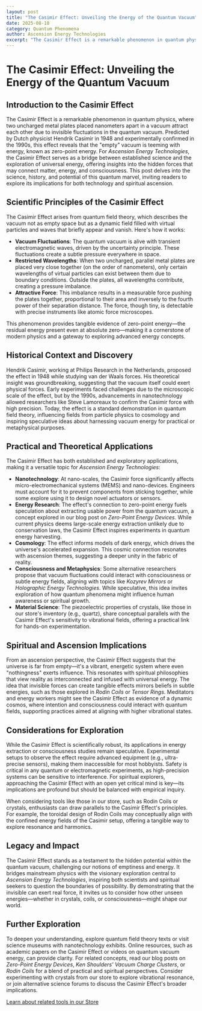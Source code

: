 ```yaml
---
layout: post
title: "The Casimir Effect: Unveiling the Energy of the Quantum Vacuum"
date: 2025-08-18
category: Quantum Phenomena
author: Ascension Energy Technologies
excerpt: "The Casimir Effect is a remarkable phenomenon in quantum physics, where two uncharged metal plates placed nanometers apart in a vacuum attract each other due to invisible fluctuations in the quantum vacuum."
---
```


# The Casimir Effect: Unveiling the Energy of the Quantum Vacuum

## Introduction to the Casimir Effect

The Casimir Effect is a remarkable phenomenon in quantum physics, where two uncharged metal plates placed nanometers apart in a vacuum attract each other due to invisible fluctuations in the quantum vacuum. Predicted by Dutch physicist Hendrik Casimir in 1948 and experimentally confirmed in the 1990s, this effect reveals that the "empty" vacuum is teeming with energy, known as zero-point energy. For *Ascension Energy Technologies*, the Casimir Effect serves as a bridge between established science and the exploration of universal energy, offering insights into the hidden forces that may connect matter, energy, and consciousness. This post delves into the science, history, and potential of this quantum marvel, inviting readers to explore its implications for both technology and spiritual ascension.

## Scientific Principles of the Casimir Effect

The Casimir Effect arises from quantum field theory, which describes the vacuum not as empty space but as a dynamic field filled with virtual particles and waves that briefly appear and vanish. Here's how it works:

- **Vacuum Fluctuations**: The quantum vacuum is alive with transient electromagnetic waves, driven by the uncertainty principle. These fluctuations create a subtle pressure everywhere in space.
- **Restricted Wavelengths**: When two uncharged, parallel metal plates are placed very close together (on the order of nanometers), only certain wavelengths of virtual particles can exist between them due to boundary conditions. Outside the plates, all wavelengths contribute, creating a pressure imbalance.
- **Attractive Force**: This imbalance results in a measurable force pushing the plates together, proportional to their area and inversely to the fourth power of their separation distance. The force, though tiny, is detectable with precise instruments like atomic force microscopes.

This phenomenon provides tangible evidence of zero-point energy—the residual energy present even at absolute zero—making it a cornerstone of modern physics and a gateway to exploring advanced energy concepts.

## Historical Context and Discovery

Hendrik Casimir, working at Philips Research in the Netherlands, proposed the effect in 1948 while studying van der Waals forces. His theoretical insight was groundbreaking, suggesting that the vacuum itself could exert physical forces. Early experiments faced challenges due to the microscopic scale of the effect, but by the 1990s, advancements in nanotechnology allowed researchers like Steve Lamoreaux to confirm the Casimir force with high precision. Today, the effect is a standard demonstration in quantum field theory, influencing fields from particle physics to cosmology and inspiring speculative ideas about harnessing vacuum energy for practical or metaphysical purposes.

## Practical and Theoretical Applications

The Casimir Effect has both established and exploratory applications, making it a versatile topic for *Ascension Energy Technologies*:

- **Nanotechnology**: At nano-scales, the Casimir force significantly affects micro-electromechanical systems (MEMS) and nano-devices. Engineers must account for it to prevent components from sticking together, while some explore using it to design novel actuators or sensors.
- **Energy Research**: The effect's connection to zero-point energy fuels speculation about extracting usable power from the quantum vacuum, a concept explored in our blog post on *Zero-Point Energy Devices*. While current physics deems large-scale energy extraction unlikely due to conservation laws, the Casimir Effect inspires experiments in quantum energy harvesting.
- **Cosmology**: The effect informs models of dark energy, which drives the universe's accelerated expansion. This cosmic connection resonates with ascension themes, suggesting a deeper unity in the fabric of reality.
- **Consciousness and Metaphysics**: Some alternative researchers propose that vacuum fluctuations could interact with consciousness or subtle energy fields, aligning with topics like *Kozyrev Mirrors* or *Holographic Energy Technologies*. While speculative, this idea invites exploration of how quantum phenomena might influence human awareness or spiritual growth.
- **Material Science**: The piezoelectric properties of crystals, like those in our store's inventory (e.g., quartz), share conceptual parallels with the Casimir Effect's sensitivity to vibrational fields, offering a practical link for hands-on experimentation.

## Spiritual and Ascension Implications

From an ascension perspective, the Casimir Effect suggests that the universe is far from empty—it's a vibrant, energetic system where even "nothingness" exerts influence. This resonates with spiritual philosophies that view reality as interconnected and infused with universal energy. The idea that invisible forces can create tangible effects mirrors beliefs in subtle energies, such as those explored in *Rodin Coils* or *Tensor Rings*. Meditators and energy workers might see the Casimir Effect as evidence of a dynamic cosmos, where intention and consciousness could interact with quantum fields, supporting practices aimed at aligning with higher vibrational states.

## Considerations for Exploration

While the Casimir Effect is scientifically robust, its applications in energy extraction or consciousness studies remain speculative. Experimental setups to observe the effect require advanced equipment (e.g., ultra-precise sensors), making them inaccessible for most hobbyists. Safety is critical in any quantum or electromagnetic experiments, as high-precision systems can be sensitive to interference. For spiritual explorers, approaching the Casimir Effect with an open yet critical mind is key—its implications are profound but should be balanced with empirical inquiry.

When considering tools like those in our store, such as Rodin Coils or crystals, enthusiasts can draw parallels to the Casimir Effect's principles. For example, the toroidal design of Rodin Coils may conceptually align with the confined energy fields of the Casimir setup, offering a tangible way to explore resonance and harmonics.

## Legacy and Impact

The Casimir Effect stands as a testament to the hidden potential within the quantum vacuum, challenging our notions of emptiness and energy. It bridges mainstream physics with the visionary exploration central to *Ascension Energy Technologies*, inspiring both scientists and spiritual seekers to question the boundaries of possibility. By demonstrating that the invisible can exert real force, it invites us to consider how other unseen energies—whether in crystals, coils, or consciousness—might shape our world.

## Further Exploration

To deepen your understanding, explore quantum field theory texts or visit science museums with nanotechnology exhibits. Online resources, such as academic papers on the Casimir Effect or videos on quantum vacuum energy, can provide clarity. For related concepts, read our blog posts on *Zero-Point Energy Devices*, *Ken Shoulders' Vacuum Charge Clusters*, or *Rodin Coils* for a blend of practical and spiritual perspectives. Consider experimenting with crystals from our store to explore vibrational resonance, or join alternative science forums to discuss the Casimir Effect's broader implications.

[Learn about related tools in our Store](/store/)
